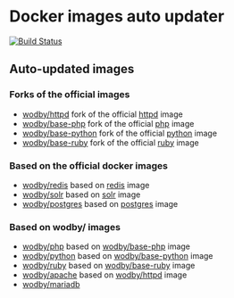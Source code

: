 # Docker images auto updater

[![Build Status](https://travis-ci.com/wodby/images.svg?branch=master)](https://travis-ci.com/wodby/images)

## Auto-updated images

### Forks of the official images

* [wodby/httpd] fork of the official [httpd] image
* [wodby/base-php] fork of the official [php] image
* [wodby/base-python] fork of the official [python] image
* [wodby/base-ruby] fork of the official [ruby] image

### Based on the official docker images

* [wodby/redis] based on [redis] image
* [wodby/solr] based on [solr] image
* [wodby/postgres] based on [postgres] image

### Based on wodby/ images

* [wodby/php] based on [wodby/base-php] image
* [wodby/python] based on [wodby/base-python] image
* [wodby/ruby] based on [wodby/base-ruby] image
* [wodby/apache] based on [wodby/httpd] image
* [wodby/mariadb]


[wodby/httpd]: https://github.com/wodby/httpd
[wodby/base-php]: https://github.com/wodby/base-php
[wodby/base-ruby]: https://github.com/wodby/base-ruby
[wodby/base-python]: https://github.com/wodby/base-python
[httpd]: https://github.com/docker-library/httpd
[php]: https://github.com/docker-library/php
[python]: https://github.com/docker-library/python
[ruby]: (https://github.com/docker-library/ruby)

[wodby/redis]: https://github.com/wodby/redis
[wodby/solr]: https://github.com/wodby/solr
[wodby/postgres]: https://github.com/wodby/postgres
[redis]: (https://github.com/docker-library/redis)
[solr]: (https://github.com/docker-library/solr)
[postgres]: (https://github.com/docker-library/postgres)

[wodby/php]: https://github.com/wodby/php
[wodby/ruby]: https://github.com/wodby/ruby
[wodby/python]: https://github.com/wodby/python
[wodby/apache]: https://github.com/wodby/apache
[wodby/mariadb]: https://github.com/wodby/mariadb

